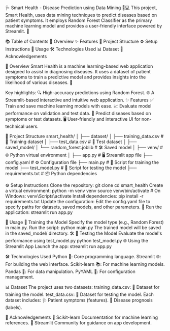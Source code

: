 🩺 Smart Health - Disease Prediction using Data Mining 🧠💻
This project, Smart Health, uses data mining techniques to predict diseases based on patient symptoms.
It employs Random Forest Classifier as the primary machine learning model and provides a user-friendly interface powered by Streamlit. 🌟

📚 Table of Contents
📖 Overview
✨ Features
📂 Project Structure
⚙️ Setup Instructions
🚀 Usage
🛠️ Technologies Used
📊 Dataset
🙏 Acknowledgements

📖 Overview
Smart Health is a machine learning-based web application designed to assist in diagnosing diseases. 
It uses a dataset of patient symptoms to train a predictive model and provides insights into the likelihood of various diseases. 🧬

Key highlights:
🔍 High-accuracy predictions using Random Forest.
🌐 A Streamlit-based interactive and intuitive web application.
✨ Features
✅ Train and save machine learning models with ease.
📈 Evaluate model performance on validation and test data.
🔮 Predict diseases based on symptoms or test datasets.
🖥️ User-friendly and interactive UI for non-technical users.

📂 Project Structure
smart_health/
│
├── dataset/
│   ├── training_data.csv    # 📄 Training dataset
│   ├── test_data.csv        # 📄 Test dataset
│
├── saved_model/
│   └── random_forest.joblib # 🛠️ Saved model
│
├── venv/                    # 🌐 Python virtual environment
│
├── app.py                   # 🖥️ Streamlit app file
├── config.yaml              # ⚙️ Configuration file
├── main.py                  # 🧠 Script for training the model
├── test_model.py            # 🔬 Script for testing the model
├── requirements.txt         # 📦 Python dependencies

⚙️ Setup Instructions
Clone the repository:
git clone <repository-url>
cd smart_health
Create a virtual environment:
python -m venv venv
source venv/bin/activate  # On Windows: venv\Scripts\activate
Install dependencies:
pip install -r requirements.txt
Update the configuration:
Edit the config.yaml file to specify paths for datasets, saved models, and other parameters. 📝
Run the application:
streamlit run app.py

🚀 Usage
🧠 Training the Model
Specify the model type (e.g., Random Forest) in main.py.
Run the script:
python main.py
The trained model will be saved in the saved_model/ directory. 🛠️
🔬 Testing the Model
Evaluate the model's performance using test_model.py
python test_model.py
🌐 Using the Streamlit App
Launch the app:
streamlit run app.py

🛠️ Technologies Used
Python 🐍: Core programming language.
Streamlit 🌐: For building the web interface.
Scikit-learn 📚: For machine learning models.
Pandas 🐼: For data manipulation.
PyYAML 📝: For configuration management.

📊 Dataset
The project uses two datasets:
training_data.csv: 📄 Dataset for training the model.
test_data.csv: 📄 Dataset for testing the model.
Each dataset includes:
🩺 Patient symptoms (features).
🏥 Disease prognosis (labels).

🙏 Acknowledgements
📘 Scikit-learn Documentation for machine learning references.
🌟 Streamlit Community for guidance on app development.
